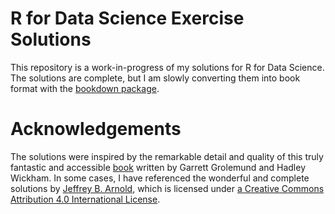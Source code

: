 # R for Data Science Exercise Solutions

This repository is a work-in-progress of my solutions for R for Data Science. The solutions are complete, but I am slowly converting them into book format with the [bookdown package](https://bookdown.org). 

# Acknowledgements
The solutions were inspired by the remarkable detail and quality of this truly fantastic and accessible [book](https://r4ds.had.co.nz/index.html) written by Garrett Grolemund and Hadley Wickham. In some cases, I have referenced the wonderful and complete solutions by [Jeffrey B. Arnold](https://jrnold.github.io/r4ds-exercise-solutions/index.html), which is licensed under [a Creative Commons Attribution 4.0 International License](https://creativecommons.org/licenses/by/4.0/).
